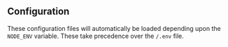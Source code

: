 ## Configuration

These configuration files will automatically be loaded depending upon the `NODE_ENV` variable. These take precedence over the `/.env` file.
